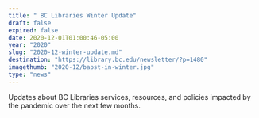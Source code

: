 ```yaml
---
title: " BC Libraries Winter Update"
draft: false
expired: false
date: 2020-12-01T01:00:46-05:00
year: "2020"
slug: "2020-12-winter-update.md"
destination: "https://library.bc.edu/newsletter/?p=1480"
imagethumb: "2020-12/bapst-in-winter.jpg"
type: "news"
---
```


Updates about BC Libraries services, resources, and policies impacted by the pandemic over the next few months.
